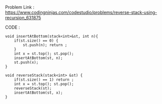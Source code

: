Problem Link : https://www.codingninjas.com/codestudio/problems/reverse-stack-using-recursion_631875


CODE : 
```
void insertAtBottom(stack<int>&st, int n){
    if(st.size() == 0) {
        st.push(n); return ;
    }
    int x = st.top(); st.pop();
    insertAtBottom(st, n);
    st.push(x);
}

void reverseStack(stack<int> &st) {
    if(st.size() == 1) return ;
    int x = st.top(); st.pop();
    reverseStack(st);
    insertAtBottom(st, x);
}
```
